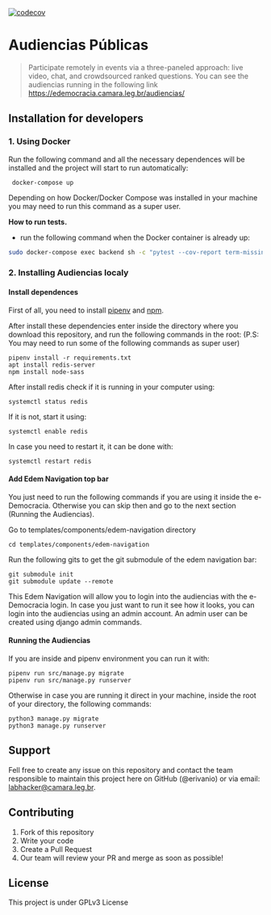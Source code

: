 [![codecov](https://codecov.io/gh/labhackercd/audiencias-publicas/branch/django-channels-update/graph/badge.svg?token=52UT246A6P)](https://codecov.io/gh/labhackercd/audiencias-publicas)

# Audiencias Públicas
> Participate remotely in events via a three-paneled approach: live video, chat, and crowdsourced ranked questions. You can see the audiencias running in the following link <https://edemocracia.camara.leg.br/audiencias/>


## Installation for developers
 
### 1. Using Docker

Run the following command and all the necessary dependences will be installed and the project will start to run automatically:

```
 docker-compose up
```

Depending on how Docker/Docker Compose was installed in your machine you may need to run this command as a super user.

**How to run tests.**

- run the following command when the Docker container is already up:
```bash
sudo docker-compose exec backend sh -c "pytest --cov-report term-missing --cov=apps"
``` 

### 2. Installing Audiencias localy

#### Install dependences

First of all, you need to install [pipenv](https://pipenv.readthedocs.io/en/latest/install/#installing-pipenv) and [npm](https://www.npmjs.com/get-npm). 

After install these dependencies enter inside the directory where you download this repository, and run the following commands in the root:
(P.S: You may need to run some of the following commands as super user)

```
pipenv install -r requirements.txt
apt install redis-server
npm install node-sass
```

After install redis check if it is running in your computer using:

```
systemctl status redis
```

If it is not, start it using:

```
systemctl enable redis
```

In case you need to restart it, it can be done with:

```
systemctl restart redis
```

#### Add Edem Navigation top bar

You just need to run the following commands if you are using it inside the e-Democracia. Otherwise you can skip then and go to the next section (Running the Audiencias).

Go to templates/components/edem-navigation directory

```
cd templates/components/edem-navigation
```

Run the following gits to get the git submodule of the edem navigation bar:

```
git submodule init
git submodule update --remote
```

This Edem Navigation will allow you to login into the audiencias with the e-Democracia login. In case you just want to run it see how it looks, you can login into the audiencias using an admin account. An admin user can be created using django admin commands.

#### Running the Audiencias

If you are inside and pipenv environment you can run it with:

```
pipenv run src/manage.py migrate
pipenv run src/manage.py runserver
```

Otherwise in case you are running it direct in your machine, inside the root of your directory, the following commands:

```
python3 manage.py migrate
python3 manage.py runserver
```

## Support

Fell free to create any issue on this repository and contact the team responsible to maintain this project here on GitHub (@erivanio) or via email: labhacker@camara.leg.br.

## Contributing
1. Fork of this repository
2. Write your code
3. Create a Pull Request
4. Our team will review your PR and merge as soon as possible!

## License
This project is under GPLv3 License

